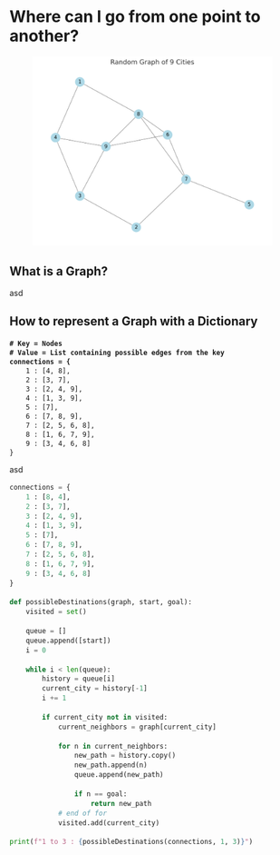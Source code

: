 # Where can I go from one point to another?

<figure><img src="../../.gitbook/assets/image (3) (1).png" alt=""><figcaption></figcaption></figure>

## What is a Graph?

asd

## How to represent a Graph with a Dictionary

<pre class="language-python"><code class="lang-python"><strong># Key = Nodes
</strong><strong># Value = List containing possible edges from the key
</strong><strong>connections = {
</strong>    1 : [4, 8],
    2 : [3, 7],
    3 : [2, 4, 9],
    4 : [1, 3, 9],
    5 : [7],
    6 : [7, 8, 9],
    7 : [2, 5, 6, 8],
    8 : [1, 6, 7, 9],
    9 : [3, 4, 6, 8]
}
</code></pre>

asd

```python
connections = {
    1 : [8, 4],
    2 : [3, 7],
    3 : [2, 4, 9],
    4 : [1, 3, 9],
    5 : [7],
    6 : [7, 8, 9],
    7 : [2, 5, 6, 8],
    8 : [1, 6, 7, 9],
    9 : [3, 4, 6, 8]
}

def possibleDestinations(graph, start, goal):
    visited = set()

    queue = []
    queue.append([start])
    i = 0

    while i < len(queue):
        history = queue[i]
        current_city = history[-1]
        i += 1

        if current_city not in visited:
            current_neighbors = graph[current_city]

            for n in current_neighbors:
                new_path = history.copy()
                new_path.append(n)
                queue.append(new_path)

                if n == goal:
                    return new_path
            # end of for
            visited.add(current_city)

print(f"1 to 3 : {possibleDestinations(connections, 1, 3)}")
```
